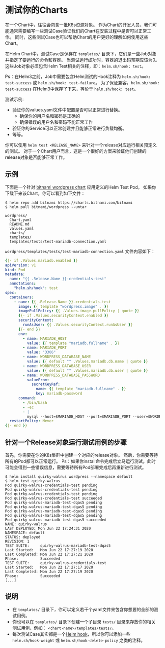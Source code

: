 # 测试你的Charts

在一个Chart中，往往会包含一批K8s资源对象。
作为Chart的开发人员，我们可能通常需要编写一些测试Case验证我们的Chart在安装过程中是否可以正常工作。
同时，这些测试Case也可以帮助Chart的用户更好的理解如何使用这些Chart。

在Helm Chart中，测试Case是保存在 `templates/` 目录下，它们是一些Job对象并指定了要运行的命令和容器。
当测试运行成功时，容器的退出码预期应该为0。
这些Job对象必须包含Helm Test相关的注释，即：`helm.sh/hook: test`。

Ps：在Helm3之前，Job中需要包含Helm测试的Hook注释为 `helm.sh/hook: test-success` 或 `helm.sh/hook: test-failure`。
为了保证兼容，`helm.sh/hook: test-success` 在Helm3中保存了下来，等价于 `helm.sh/hook: test`。

测试示例:

- 验证你的values.yaml文件中配置是否可以正常进行替换。
  - 确保你的用户名和密码是正确的
  - 确保错误的用户名和密码不能正常工作
- 验证你的Service可以正常创建并且能够正常进行负载均衡。
- 等等。

你可以使用 `helm test <RELEASE_NAME>` 来针对一个release对应运行相关预定义的测试。
对于一个Chart用户而言，这是一个很好的方案来验证他们创建的release对象是否能够正常工作。

## 示例

下面是一个针对 [bitnami wordpress chart](https://hub.helm.sh/charts/bitnami/wordpress) 应用定义的Helm Test Pod。
如果你下载下来该Chart，你可以看到如下文件：

```
$ helm repo add bitnami https://charts.bitnami.com/bitnami
$ helm pull bitnami/wordpress --untar
```

```
wordpress/
  Chart.yaml
  README.md
  values.yaml
  charts/
  templates/
  templates/tests/test-mariadb-connection.yaml
```

`wordpress/templates/tests/test-mariadb-connection.yaml` 文件内容如下：

```yaml
{{- if .Values.mariadb.enabled }}
apiVersion: v1
kind: Pod
metadata:
  name: "{{ .Release.Name }}-credentials-test"
  annotations:
    "helm.sh/hook": test
spec:
  containers:
    - name: {{ .Release.Name }}-credentials-test
      image: {{ template "wordpress.image" . }}
      imagePullPolicy: {{ .Values.image.pullPolicy | quote }}
      {{- if .Values.securityContext.enabled }}
      securityContext:
        runAsUser: {{ .Values.securityContext.runAsUser }}
      {{- end }}
      env:
        - name: MARIADB_HOST
          value: {{ template "mariadb.fullname" . }}
        - name: MARIADB_PORT
          value: "3306"
        - name: WORDPRESS_DATABASE_NAME
          value: {{ default "" .Values.mariadb.db.name | quote }}
        - name: WORDPRESS_DATABASE_USER
          value: {{ default "" .Values.mariadb.db.user | quote }}
        - name: WORDPRESS_DATABASE_PASSWORD
          valueFrom:
            secretKeyRef:
              name: {{ template "mariadb.fullname" . }}
              key: mariadb-password
      command:
        - /bin/bash
        - -ec
        - |
          mysql --host=$MARIADB_HOST --port=$MARIADB_PORT --user=$WORDPRESS_DATABASE_USER --password=$WORDPRESS_DATABASE_PASSWORD
  restartPolicy: Never
{{- end }}
```

## 针对一个Release对象运行测试用例的步骤

首先，你需要在你的K8s集群中创建一个对应的release对象。
然后，你需要等待所有的Pod都可以正常运行。
Ps：如果你install命令完成后立马运行测试，此时可能会得到一些错误信息，需要等待所有Pod部署完成后再重新进行测试。

```
$ helm install quirky-walrus wordpress --namespace default
$ helm test quirky-walrus
Pod quirky-walrus-credentials-test pending
Pod quirky-walrus-credentials-test pending
Pod quirky-walrus-credentials-test pending
Pod quirky-walrus-credentials-test succeeded
Pod quirky-walrus-mariadb-test-dqas5 pending
Pod quirky-walrus-mariadb-test-dqas5 pending
Pod quirky-walrus-mariadb-test-dqas5 pending
Pod quirky-walrus-mariadb-test-dqas5 pending
Pod quirky-walrus-mariadb-test-dqas5 succeeded
NAME: quirky-walrus
LAST DEPLOYED: Mon Jun 22 17:24:31 2020
NAMESPACE: default
STATUS: deployed
REVISION: 1
TEST SUITE:     quirky-walrus-mariadb-test-dqas5
Last Started:   Mon Jun 22 17:27:19 2020
Last Completed: Mon Jun 22 17:27:21 2020
Phase:          Succeeded
TEST SUITE:     quirky-walrus-credentials-test
Last Started:   Mon Jun 22 17:27:17 2020
Last Completed: Mon Jun 22 17:27:19 2020
Phase:          Succeeded
[...]
```

## 说明

- 在 `templates/` 目录下，你可以定义若干个yaml文件来包含你想要的全部的测试用例。
- 你也可以在 `templates/` 目录下创建一个子目录 `tests/` 目录来存放你的相关测试用例，例如： `<chart-name>/templates/tests/`。
- 每次测试Case其实都是一个[Helm hook](/docs/charts_hooks/)，所以你可以添加一些 `helm.sh/hook-weight` 或 `helm.sh/hook-delete-policy` 之类的注释。
